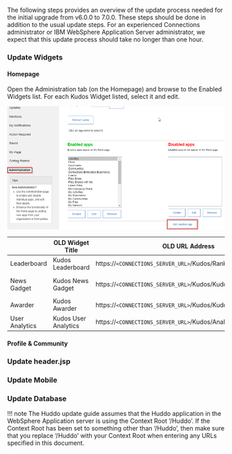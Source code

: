 The following steps provides an overview of the update process needed for the initial upgrade from v6.0.0 to 7.0.0. These steps should be done in addition to the usual update steps.
For an experienced Connections administrator or IBM WebSphere Application Server administrator, we expect that this update process should take no longer than one hour.

### Update Widgets
    
#### Homepage

Open the Administration tab (on the Homepage) and browse to the Enabled Widgets list. For each Kudos Widget listed, select it and edit.

![add apps menu](/assets/badges/install/add-widgets/add_another_app.png)

|                | OLD Widget Title     | OLD URL Address                                                 | NEW Widget Title     | NEW URL Address                                                 | 
|----------------|----------------------|-----------------------------------------------------------------|----------------------|-----------------------------------------------------------------|
| Leaderboard    | Kudos Leaderboard    | https://`<CONNECTIONS_SERVER_URL>`/Kudos/RankingDisplay.xml     | Huddo Leaderboard    | https://`<CONNECTIONS_SERVER_URL>`/Huddo/RankingDisplay.xml     |
| News Gadget    | Kudos News Gadget    | https://`<CONNECTIONS_SERVER_URL>`/Kudos/KudosNewsGadget.xml    | Huddo News Gadget    | https://`<CONNECTIONS_SERVER_URL>`/Huddo/HuddoNewsGadget.xml    |
| Awarder        | Kudos Awarder        | https://`<CONNECTIONS_SERVER_URL>`/Kudos/KudosAwarder.xml       | Huddo Awarder        | https://`<CONNECTIONS_SERVER_URL>`/Huddo/HuddoAwarder.xml       |
| User Analytics | Kudos User Analytics | https://`<CONNECTIONS_SERVER_URL>`/Kudos/AnalyticsDashboard.xml | Huddo User Analytics | https://`<CONNECTIONS_SERVER_URL>`/Huddo/AnalyticsDashboard.xml |

#### Profile & Community

### Update header.jsp

### Update Mobile

### Update Database


!!! note
    The Huddo update guide assumes that the Huddo application in the WebSphere Application server is using the Context Root ‘/Huddo’. If the Context Root has been set to something other than ‘/Huddo’, then make sure that you replace ‘/Huddo’ with your Context Root when entering any URLs specified in this document.

